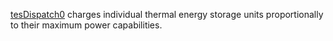 [tesDispatch0](/acep-uaf/MiGRIDS/blob/master/MiGRIDS/Model/Controls/tesDispatch0.py) charges individual thermal energy storage units proportionally to their maximum power capabilities. 
